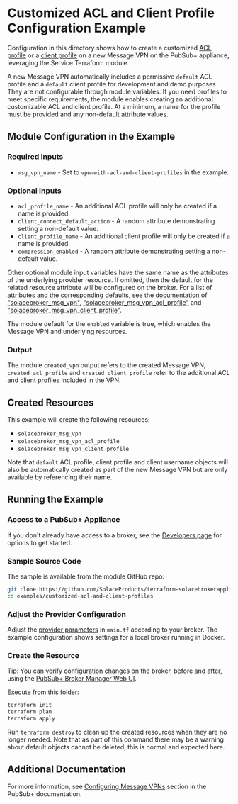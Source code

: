 # Customized ACL and Client Profile Configuration Example

Configuration in this directory shows how to create a customized [ACL profile](https://docs.solace.com/Security/Granting-Clients-Access.htm) or a [client profile](https://docs.solace.com/Security/Assigning-Client-Profiles.htm) on a new Message VPN on the PubSub+ appliance, leveraging the Service Terraform module.

A new Message VPN automatically includes a permissive `default` ACL profile and a `default` client profile for development and demo purposes. They are not configurable through module variables. If you need profiles to meet specific requirements, the module enables creating an additional customizable ACL and client profile. At a minimum, a name for the profile must be provided and any non-default attribute values.

## Module Configuration in the Example

### Required Inputs

* `msg_vpn_name` - Set to `vpn-with-acl-and-client-profiles` in the example.

### Optional Inputs

* `acl_profile_name` - An additional ACL profile will only be created if a name is provided.
* `client_connect_default_action` - A random attribute demonstrating setting a non-default value.
* `client_profile_name` - An additional client profile will only be created if a name is provided.
* `compression_enabled` - A random attribute demonstrating setting a non-default value.

Other optional module input variables have the same name as the attributes of the underlying provider resource. If omitted, then the default for the related resource attribute will be configured on the broker. For a list of attributes and the corresponding defaults, see the documentation of ["solacebroker_msg_vpn"](https://registry.terraform.io/providers/SolaceProducts/solacebrokerappliance/latest/docs/resources/msg_vpn#optional), ["solacebroker_msg_vpn_acl_profile"](https://registry.terraform.io/providers/SolaceProducts/solacebrokerappliance/latest/docs/resources/msg_vpn_acl_profile#optional) and ["solacebroker_msg_vpn_client_profile"](https://registry.terraform.io/providers/SolaceProducts/solacebrokerappliance/latest/docs/resources/msg_vpn_client_profile#optional).

The module default for the `enabled` variable is true, which enables the Message VPN and underlying resources.

### Output

The module `created_vpn` output refers to the created Message VPN, `created_acl_profile` and `created_client_profile` refer to the additional ACL and client profiles included in the VPN.

## Created Resources

This example will create the following resources:

* `solacebroker_msg_vpn`
* `solacebroker_msg_vpn_acl_profile`
* `solacebroker_msg_vpn_client_profile`

Note that `default` ACL profile, client profile and client username objects will also be automatically created as part of the new Message VPN but are only available by referencing their name.

## Running the Example

### Access to a PubSub+ Appliance

If you don't already have access to a broker, see the [Developers page](https://www.solace.dev/) for options to get started.

### Sample Source Code

The sample is available from the module GitHub repo:

```bash
git clone https://github.com/SolaceProducts/terraform-solacebrokerappliance-service.git
cd examples/customized-acl-and-client-profiles
```

### Adjust the Provider Configuration

Adjust the [provider parameters](https://registry.terraform.io/providers/SolaceProducts/solacebrokerappliance/latest/docs#schema) in `main.tf` according to your broker. The example configuration shows settings for a local broker running in Docker.

### Create the Resource

Tip: You can verify configuration changes on the broker, before and after, using the [PubSub+ Broker Manager Web UI](https://docs.solace.com/Admin/Broker-Manager/PubSub-Manager-Overview.htm).

Execute from this folder:

```bash
terraform init
terraform plan
terraform apply
```

Run `terraform destroy` to clean up the created resources when they are no longer needed. Note that as part of this command there may be a warning about default objects cannot be deleted, this is normal and expected here.

## Additional Documentation

For more information, see [Configuring Message VPNs](https://docs.solace.com/Features/VPN/Configuring-VPNs.htm) section in the PubSub+ documentation.
